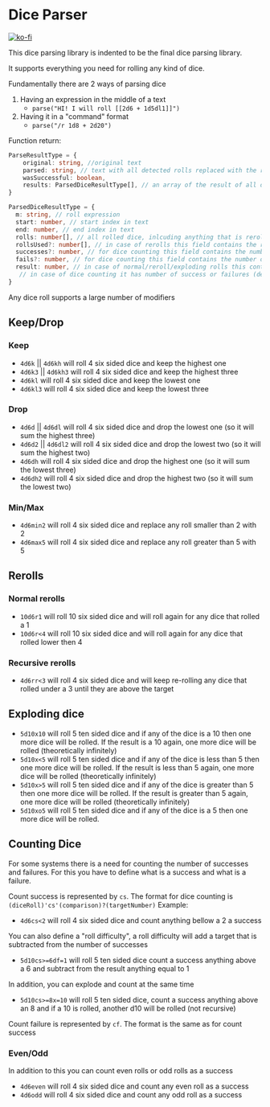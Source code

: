 # Dice Parser
[![ko-fi](https://www.ko-fi.com/img/githubbutton_sm.svg)](https://ko-fi.com/A0A32J9GM)

This dice parsing library is indented to be the final dice parsing library.

It supports everything you need for rolling any kind of dice.

Fundamentally there are 2 ways of parsing dice
1. Having an expression in the middle of a text
    - `parse("HI! I will roll [[2d6 + 1d5dl1]]")`
2. Having it in a "command" format
   - `parse("/r 1d8 + 2d20")`

Function return:

```typescript
ParseResultType = {
    original: string, //original text
    parsed: string, // text with all detected rolls replaced with the rolled values
    wasSuccessful: boolean,
    results: ParsedDiceResultType[], // an array of the result of all detected rolls
}

ParsedDiceResultType = {
  m: string, // roll expression
  start: number, // start index in text
  end: number, // end index in text
  rolls: number[], // all rolled dice, inlcuding anything that is rerolled
  rollsUsed?: number[], // in case of rerolls this field contains the rolls that were actually used
  successes?: number, // for dice counting this field contains the number of success
  fails?: number, // for dice counting this field contains the number of failures
  result: number, // in case of normal/reroll/exploding rolls this contains the sum of usefull rolls
   // in case of dice counting it has number of success or failures (depending on what is counting)
}
```


Any dice roll supports a large number of modifiers

## Keep/Drop

### Keep
- `4d6k` || `4d6kh` will roll 4 six sided dice and keep the highest one
- `4d6k3` || `4d6kh3` will roll 4 six sided dice and keep the highest three
- `4d6kl` will roll 4 six sided dice and keep the lowest one
- `4d6kl3` will roll 4 six sided dice and keep the lowest three

### Drop

- `4d6d` || `4d6dl` will roll 4 six sided dice and drop the lowest one (so it will sum the highest three)
- `4d6d2` || `4d6dl2` will roll 4 six sided dice and drop the lowest two (so it will sum the highest two)
- `4d6dh` will roll 4 six sided dice and drop the highest one (so it will sum the lowest three)
- `4d6dh2` will roll 4 six sided dice and drop the highest two (so it will sum the lowest two)

### Min/Max

- `4d6min2` will roll 4 six sided dice and replace any roll smaller than 2 with 2
- `4d6max5` will roll 4 six sided dice and replace any roll greater than 5 with 5

## Rerolls

### Normal rerolls

- `10d6r1` will roll 10 six sided dice and will roll again for any dice that rolled a 1
- `10d6r<4` will roll 10 six sided dice and will roll again for any dice that rolled lower then 4

### Recursive rerolls

- `4d6rr<3` will roll 4 six sided dice and will keep re-rolling any dice that rolled under a 3 until they are above the target

## Exploding dice

- `5d10x10` will roll 5 ten sided dice and if any of the dice is a 10 then one more dice will be rolled. If the result is a 10 again, one more dice will be rolled (theoretically infinitely)
- `5d10x<5` will roll 5 ten sided dice and if any of the dice is less than 5 then one more dice will be rolled. If the result is less than 5 again, one more dice will be rolled (theoretically infinitely)
- `5d10x>5` will roll 5 ten sided dice and if any of the dice is greater than 5 then one more dice will be rolled. If the result is greater than 5 again, one more dice will be rolled (theoretically infinitely)
- `5d10xo5` will roll 5 ten sided dice and if any of the dice is a 5 then one more dice will be rolled.

## Counting Dice

For some systems there is a need for counting the number of successes and failures. For this you have to define what is a success and what is a failure.

Count success is represented by `cs`. The format for dice counting is `(diceRoll)'cs'(comparison)?(targetNumber)`
Example:
- `4d6cs<2` will roll 4 six sided dice and count anything bellow a 2 a success

You can also define a "roll difficulty", a roll difficulty will add a target that is subtracted from the number of successes
- `5d10cs>=6df=1` will roll 5 ten sided dice count a success anything above a 6 and subtract from the result anything equal to 1

In addition, you can explode and count at the same time 
- `5d10cs>=8x=10` will roll 5 ten sided dice, count a success anything above an 8 and if a 10 is rolled, another d10 will be rolled (not recursive)

Count failure is represented by `cf`. The format is the same as for count success

### Even/Odd

In addition to this you can count even rolls or odd rolls as a success
- `4d6even` will roll 4 six sided dice and count any even roll as a success
- `4d6odd` will roll 4 six sided dice and count any odd roll as a success